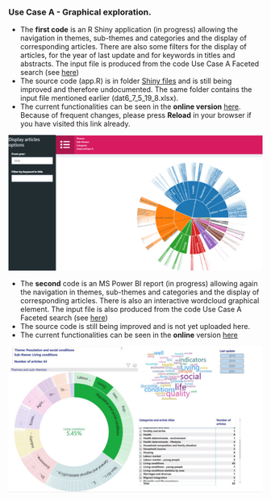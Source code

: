 ### Use Case A - Graphical exploration. 

* The **first code** is an R Shiny application (in progress) allowing the navigation in themes, sub-themes and categories and the display of corresponding articles. There are also some filters for the display of articles, for the year of last update and for keywords in titles and abstracts. The input file is produced from the code Use Case A Faceted search (see [here](https://github.com/eurostat/NLP4Stat/tree/main/Use%20Case%20A%20Faceted%20search))
* The source code (app.R) is in folder [Shiny files](https://github.com/eurostat/NLP4Stat/tree/main/Use%20Case%20A%20Graphical%20exploration/R%20Shiny%20files) and is still being improved and therefore undocumented. The same folder contains the input file mentioned earlier (dat6_7_5_19_8.xlsx). 
* The current functionalities can be seen in the **online version** [here](https://quantos-stat.shinyapps.io/Graphical_exploration_v2/). Because of frequent changes, please press **Reload** in your browser if you have visited this link already.

<img src="https://github.com/eurostat/NLP4Stat/blob/main/Use%20Case%20A%20Graphical%20exploration/R_Shiny.png" width="600">

* The **second** code is an MS Power BI report (in progress) allowing again the navigation in themes, sub-themes and categories and the display of corresponding articles. There is also an interactive wordcloud graphical element. The input file is also  produced from the code Use Case A Faceted search (see [here](https://github.com/eurostat/NLP4Stat/tree/main/Use%20Case%20A%20Faceted%20search))
* The source code is still being improved and is not yet uploaded here. 
* The current functionalities can be seen in the **online** version [here](https://app.powerbi.com/view?r=eyJrIjoiYTA2MDc0ZDMtNjM3YS00ODcxLTg5NTEtM2I0MDRlOTYyNDM4IiwidCI6ImM1MmVlYWMzLWUwNzctNDMyYy04MWUzLTRiY2JhZjZiOTM1ZSIsImMiOjl9)

<img src="https://github.com/eurostat/NLP4Stat/blob/main/Use%20Case%20A%20Graphical%20exploration/screenshot.JPG" width="600">


